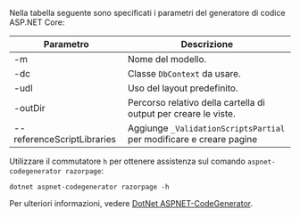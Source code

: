 <a name="codegenerator"></a> Nella tabella seguente sono specificati i parametri del generatore di codice ASP.NET Core:

| Parametro               | Descrizione|
| ----------------- | ------------ |
| -m  | Nome del modello. |
| -dc  | Classe `DbContext` da usare. |
| -udl | Uso del layout predefinito. |
| -outDir | Percorso relativo della cartella di output per creare le viste. |
| --referenceScriptLibraries | Aggiunge `_ValidationScriptsPartial` per modificare e creare pagine |

Utilizzare il commutatore `h` per ottenere assistenza sul comando `aspnet-codegenerator razorpage`:

```dotnetcli
dotnet aspnet-codegenerator razorpage -h
```

Per ulteriori informazioni, vedere [DotNet ASPNET-CodeGenerator](xref:fundamentals/tools/dotnet-aspnet-codegenerator).
